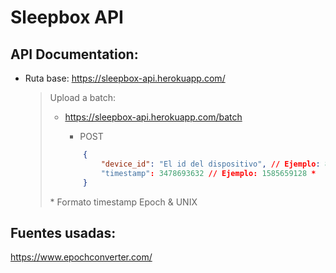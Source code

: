 # Sleepbox API

## API Documentation:

- Ruta base: https://sleepbox-api.herokuapp.com/

    > Upload a batch:
    > + https://sleepbox-api.herokuapp.com/batch
    >    - POST
    >
    >    ```json
    >        {
    >            "device_id": "El id del dispositivo", // Ejemplo: 834975656u
    >            "timestamp": 3478693632 // Ejemplo: 1585659128 *
    >        }
    >    
    >    ```
    > \* Formato timestamp Epoch & UNIX

## Fuentes usadas:

https://www.epochconverter.com/